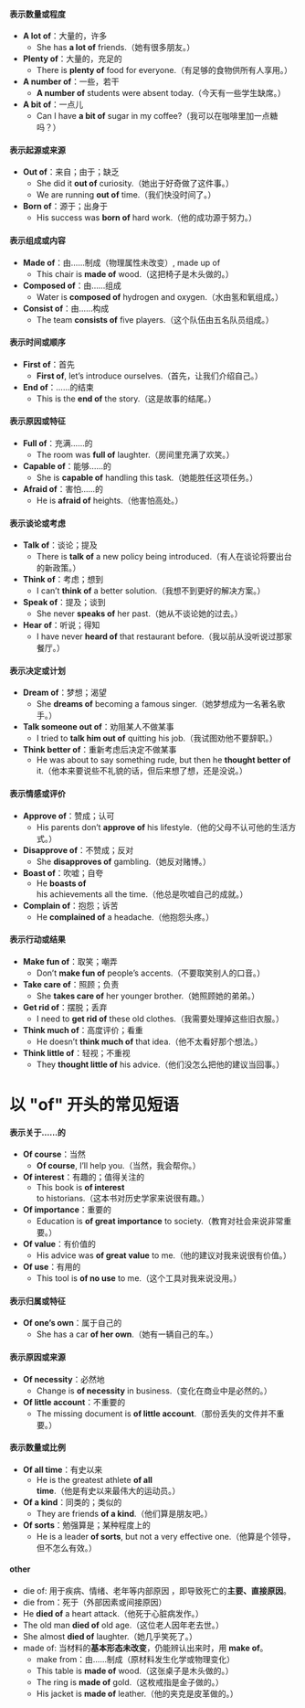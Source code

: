 #### **表示数量或程度**  
- **A lot of**：大量的，许多  
  - She has **a lot of** friends.（她有很多朋友。）  
- **Plenty of**：大量的，充足的  
  - There is **plenty of** food for everyone.（有足够的食物供所有人享用。）  
- **A number of**：一些，若干  
  - **A number of** students were absent today.（今天有一些学生缺席。）  
- **A bit of**：一点儿  
  - Can I have **a bit of** sugar in my coffee?（我可以在咖啡里加一点糖吗？）  

#### **表示起源或来源**  
- **Out of**：来自；由于；缺乏  
  - She did it **out of** curiosity.（她出于好奇做了这件事。）  
  - We are running **out of** time.（我们快没时间了。）  
- **Born of**：源于；出身于  
  - His success was **born of** hard work.（他的成功源于努力。）  

#### **表示组成或内容**  
- **Made of**：由……制成（物理属性未改变）, made  up of 
  - This chair is **made of** wood.（这把椅子是木头做的。）  
- **Composed of**：由……组成  
  - Water is **composed of** hydrogen and oxygen.（水由氢和氧组成。）  
- **Consist of**：由……构成  
  - The team **consists of** five players.（这个队伍由五名队员组成。）  
 
#### **表示时间或顺序**  
- **First of**：首先  
  - **First of**, let’s introduce ourselves.（首先，让我们介绍自己。）  
- **End of**：……的结束  
  - This is the **end of** the story.（这是故事的结尾。）  

#### **表示原因或特征**  
- **Full of**：充满……的  
  - The room was **full of** laughter.（房间里充满了欢笑。）  
- **Capable of**：能够……的  
  - She is **capable of** handling this task.（她能胜任这项任务。）  
- **Afraid of**：害怕……的  
  - He is **afraid of** heights.（他害怕高处。）  
 
#### **表示谈论或考虑**  
- **Talk of**：谈论；提及  
  - There is **talk of** a new policy being introduced.（有人在谈论将要出台的新政策。）  
- **Think of**：考虑；想到  
  - I can’t **think of** a better solution.（我想不到更好的解决方案。）  
- **Speak of**：提及；谈到  
  - She never **speaks of** her past.（她从不谈论她的过去。）  
- **Hear of**：听说；得知  
  - I have never **heard of** that restaurant before.（我以前从没听说过那家餐厅。）  

#### **表示决定或计划**  
- **Dream of**：梦想；渴望  
  - She **dreams of** becoming a famous singer.（她梦想成为一名著名歌手。）  
- **Talk someone out of**：劝阻某人不做某事  
  - I tried to **talk him out of** quitting his job.（我试图劝他不要辞职。）  
- **Think better of**：重新考虑后决定不做某事  
  - He was about to say something rude, but then he **thought better of** it.（他本来要说些不礼貌的话，但后来想了想，还是没说。）  

#### **表示情感或评价**  
- **Approve of**：赞成；认可  
  - His parents don’t **approve of** his lifestyle.（他的父母不认可他的生活方式。）  
- **Disapprove of**：不赞成；反对  
  - She **disapproves of** gambling.（她反对赌博。）  
- **Boast of**：吹嘘；自夸  
  - He **boasts of** his achievements all the time.（他总是吹嘘自己的成就。）  
- **Complain of**：抱怨；诉苦  
  - He **complained of** a headache.（他抱怨头疼。）  
 
#### **表示行动或结果**  
- **Make fun of**：取笑；嘲弄  
  - Don’t **make fun of** people’s accents.（不要取笑别人的口音。）  
- **Take care of**：照顾；负责  
  - She **takes care of** her younger brother.（她照顾她的弟弟。）  
- **Get rid of**：摆脱；丢弃  
  - I need to **get rid of** these old clothes.（我需要处理掉这些旧衣服。）  
- **Think much of**：高度评价；看重  
  - He doesn’t **think much of** that idea.（他不太看好那个想法。）  
- **Think little of**：轻视；不重视  
  - They **thought little of** his advice.（他们没怎么把他的建议当回事。）  

# **以 "of" 开头的常见短语**  

#### **表示关于……的**  
- **Of course**：当然  
  - **Of course**, I’ll help you.（当然，我会帮你。）  
- **Of interest**：有趣的；值得关注的  
  - This book is **of interest** to historians.（这本书对历史学家来说很有趣。）  
- **Of importance**：重要的  
  - Education is **of great importance** to society.（教育对社会来说非常重要。）  
- **Of value**：有价值的  
  - His advice was **of great value** to me.（他的建议对我来说很有价值。）  
- **Of use**：有用的  
  - This tool is **of no use** to me.（这个工具对我来说没用。）  

#### **表示归属或特征**  
- **Of one’s own**：属于自己的  
  - She has a car **of her own**.（她有一辆自己的车。）  
 
#### **表示原因或来源**  
- **Of necessity**：必然地  
  - Change is **of necessity** in business.（变化在商业中是必然的。）   
- **Of little account**：不重要的  
  - The missing document is **of little account**.（那份丢失的文件并不重要。）  

#### **表示数量或比例**  
- **Of all time**：有史以来  
  - He is the greatest athlete **of all time**.（他是有史以来最伟大的运动员。）  
- **Of a kind**：同类的；类似的  
  - They are friends **of a kind**.（他们算是朋友吧。）  
- **Of sorts**：勉强算是；某种程度上的  
  - He is a leader **of sorts**, but not a very effective one.（他算是个领导，但不怎么有效。）  
 

#### other 
-  die of:  用于疾病、情绪、老年等内部原因 ，即导致死亡的**主要、直接原因**。
  - die from：死于（外部因素或间接原因）
  - He **died of** a heart attack.（他死于心脏病发作。）  
  - The old man **died of** old age.（这位老人因年老去世。）  
  - She almost **died of** laughter.（她几乎笑死了。）  
- made of: 当材料的**基本形态未改变**，仍能辨认出来时，用 **make of**。
  - make from：由……制成（原材料发生化学或物理变化）
  - This table is **made of** wood.（这张桌子是木头做的。）  
  - The ring is **made of** gold.（这枚戒指是金子做的。）  
  - His jacket is **made of** leather.（他的夹克是皮革做的。）  
